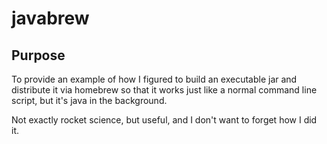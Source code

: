 # javabrew

## Purpose
To provide an example of how I figured to build an executable jar and distribute it via homebrew so that it works just
like a normal command line script, but it's java in the background.

Not exactly rocket science, but useful, and I don't want to forget how I did it.